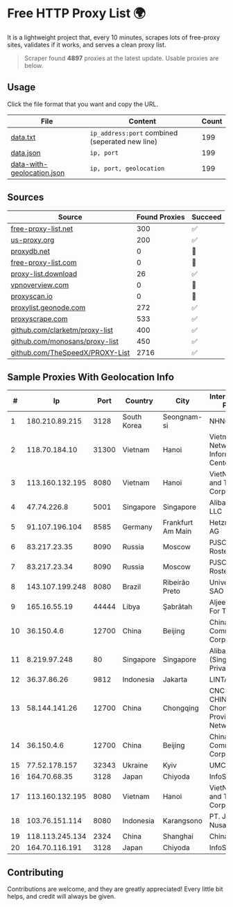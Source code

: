 
# Free HTTP Proxy List 🌍

It is a lightweight project that, every 10 minutes, scrapes lots of free-proxy sites, validates if it works, and serves a clean proxy list.


> Scraper found **4897** proxies at the latest update. Usable proxies are below.

## Usage

Click the file format that you want and copy the URL.


|File|Content|Count|
|----|-------|-----|
|[data.txt](https://raw.githubusercontent.com/themiralay/Proxy-List-World/master/data.txt)|`ip_address:port` combined (seperated new line)|199|
|[data.json](https://raw.githubusercontent.com/themiralay/Proxy-List-World/master/data.json)|`ip, port`|199|
|[data-with-geolocation.json](https://raw.githubusercontent.com/themiralay/Proxy-List-World/master/data-with-geolocation.json)|`ip, port, geolocation`|199|

## Sources

|Source|Found Proxies|Succeed|
|------|-------------|-------|
|[free-proxy-list.net](https://free-proxy-list.net)|300|✅|
|[us-proxy.org](https://www.us-proxy.org)|200|✅|
|[proxydb.net](http://proxydb.net)|0|🚫|
|[free-proxy-list.com](https://free-proxy-list.com/?page=&port=&type%5B%5D=http&type%5B%5D=https&up_time=0&search=Search)|0|🚫|
|[proxy-list.download](https://www.proxy-list.download/HTTP)|26|✅|
|[vpnoverview.com](https://vpnoverview.com/privacy/anonymous-browsing/free-proxy-servers)|0|🚫|
|[proxyscan.io](https://www.proxyscan.io)|0|🚫|
|[proxylist.geonode.com](https://proxylist.geonode.com/api/proxy-list?limit=300&page=1&sort_by=lastChecked&sort_type=desc&protocols=http,https)|272|✅|
|[proxyscrape.com](https://api.proxyscrape.com/v2/?request=displayproxies&protocol=http&timeout=10000&country=all&ssl=all&anonymity=all)|533|✅|
|[github.com/clarketm/proxy-list](https://raw.githubusercontent.com/clarketm/proxy-list/master/proxy-list-raw.txt)|400|✅|
|[github.com/monosans/proxy-list](https://raw.githubusercontent.com/monosans/proxy-list/main/proxies/http.txt)|450|✅|
|[github.com/TheSpeedX/PROXY-List](https://raw.githubusercontent.com/TheSpeedX/PROXY-List/master/http.txt)|2716|✅|


## Sample Proxies With Geolocation Info

|#|Ip|Port|Country|City|Internet Service Provider|
|-|--|----|-------|----|-------------------------|
|1|180.210.89.215|3128|South Korea|Seongnam-si|NHNCLOUD|
|2|118.70.184.10|31300|Vietnam|Hanoi|Vietnam Internet Network Information Center|
|3|113.160.132.195|8080|Vietnam|Hanoi|VietNam Post and Telecom Corporation|
|4|47.74.226.8|5001|Singapore|Singapore|Alibaba Cloud LLC|
|5|91.107.196.104|8585|Germany|Frankfurt Am Main|Hetzner Online AG|
|6|83.217.23.35|8090|Russia|Moscow|PJSC Rostelecom|
|7|83.217.23.34|8090|Russia|Moscow|PJSC Rostelecom|
|8|143.107.199.248|8080|Brazil|Ribeirão Preto|Universidade De SAO Paulo|
|9|165.16.55.19|44444|Libya|Şabrātah|Aljeel Aljadeed For Technology|
|10|36.150.4.6|12700|China|Beijing|China Mobile Communications Corporation|
|11|8.219.97.248|80|Singapore|Singapore|Alibaba Cloud (Singapore) Private Limited|
|12|36.37.86.26|9812|Indonesia|Jakarta|LINTASARTA|
|13|58.144.141.26|12700|China|Chongqing|CNC Group CHINA169 Chongqing Province Network|
|14|36.150.4.6|12700|China|Beijing|China Mobile Communications Corporation|
|15|77.52.178.157|32343|Ukraine|Kyiv|UMC|
|16|164.70.68.35|3128|Japan|Chiyoda|InfoSphere|
|17|113.160.132.195|8080|Vietnam|Hanoi|VietNam Post and Telecom Corporation|
|18|103.76.151.114|8080|Indonesia|Karangsono|PT. Java Digital Nusantara|
|19|118.113.245.134|2324|China|Shanghai|Chinanet|
|20|164.70.116.191|3128|Japan|Chiyoda|InfoSphere|



## Contributing

Contributions are welcome, and they are greatly appreciated! Every
little bit helps, and credit will always be given.

